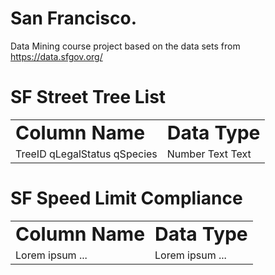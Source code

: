 # San Francisco.
Data Mining course project based on the data sets from https://data.sfgov.org/ 

# SF Street Tree List
<table border="0">
 <tr>
    <td><b style="font-size:30px">Column Name</b></td>
    <td><b style="font-size:30px">Data Type</b></td>
 </tr>
 <tr>
    <td>TreeID
    qLegalStatus
    qSpecies</td>
    <td>Number
    Text
    Text</td>
 </tr>
</table>

# SF Speed Limit Compliance
<table border="0">
 <tr>
    <td><b style="font-size:30px">Column Name</b></td>
    <td><b style="font-size:30px">Data Type</b></td>
 </tr>
 <tr>
    <td>Lorem ipsum ...</td>
    <td>Lorem ipsum ...</td>
 </tr>
</table>